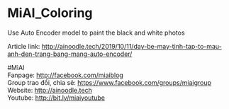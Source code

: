# MiAI_Coloring
Use Auto Encoder model to paint the black and white photos

Article link:  http://ainoodle.tech/2019/10/11/day-be-may-tinh-tap-to-mau-anh-den-trang-bang-mang-auto-encoder/

#MìAI <br>
Fanpage: http://facebook.com/miaiblog<br>
Group trao đổi, chia sẻ: https://www.facebook.com/groups/miaigroup<br>
Website: http://ainoodle.tech<br>
Youtube: http://bit.ly/miaiyoutube<br>
